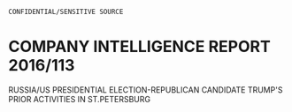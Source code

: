 ```
CONFIDENTIAL/SENSITIVE SOURCE
```

# COMPANY INTELLIGENCE REPORT 2016/113

RUSSIA/US PRESIDENTIAL ELECTION-REPUBLICAN CANDIDATE TRUMP'S PRIOR ACTIVITIES IN ST.PETERSBURG

